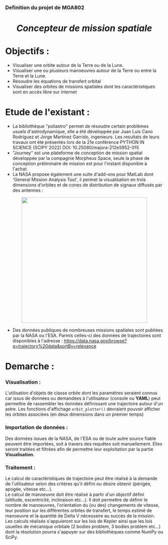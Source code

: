 ### Definition du projet de MGA802

# ***<p width style="text-align: center;">Concepteur de mission spatiale</p>***

# Objectifs :
- Visualiser une orbite autour de la Terre ou de la Lune.
- Visualiser une ou plusieurs manoeuvres autour de la Terre ou entre la Terre et la Lune.
- Résoudre les équations de transfert orbital
- Visualiser des orbites de missions spatiales dont les caractéristiques sont en accès libre sur internet

# Etude de l'existant : 
- La bibliothèque "poliastro" permet de résoudre certain problèmes usuels d'astrodynamique, elle a été développée par 
Juan Luis Cano Rodríguez et Jorge Martínez Garrido, ingenieurs. Les resultats de leurs travaux ont été présentés lors de 
la 21e conférence PYTHON IN SCIENCE (SCIPY 2022) DOI: 10.25080/majora-212e5952-015
- "Journey" est une plateforme de conception de mission spatial développée par la compagnie Morpheus Space, seule la
phase de conception préliminaire de mission est pour l'instant disponible à l'achat.
- La NASA propose également une suite d'add-ons pour MatLab dont 'General Mission Analysis Tool', il permet la visualisation
en trois dimensions d'orbites et de cones de distribution de signaux diffusés par des antennes :  

<p align="center">
<img src="https://a.fsdn.com/con/app/proj/gmat/screenshots/GMAT_OFI_FOV.png/max/max/1" width="400" align="center"/> </p>

- Des données publiques de nombreuses missions spatiales sont publiées par la NASA ou l'ESA. Parmis celles-ci des
données de trajectoires sont disponibles à l'adresse : https://data.nasa.gov/browse?q=trajectory%20data&sortBy=relevance

# Demarche :  
### Visualisation : 
L'utilisation d'objets de classe *orbite* dont les paramètres seraient connus car issus de données ou demandées à l'utilisateur
(console ou **YAML**) peut permettre de rassembler les données définissant une trajectoire autour d'un astre.
Les fonctions d'affichage ``orbit_plotter()`` devraient pouvoir afficher les orbites associées (en deux dimensions dans
un premier temps) 
### Importation de données :
Des données issues de la NASA, de l'ESA ou de toute autre source fiable peuvent être importées, soit à travers des requêtes
soit manuellement. Elles seront traitées et filtrées afin de permettre leur exploitation par la partie **Visualisation**.

### Traitement :
Le calcul de caractéristiques de trajectoire peut être réalisé à la demande de l'utilisateur selon des critères qu'il défini ou désire obtenir (périgée, apogée, vitesse etc...).  
Le calcul de manoeuvre doit être réalisé à partir d'un objectif défini (altitude, excentricité, inclinaison etc...). Il
doit permettre de définir le nombre de manoeuvres, l'orientation du (ou des) changements de vitesse, leur position sur
les différentes orbites de transfert, le temps estimé de manoeuvre et la quantité de Delta V nécessaire au succès de la mission.  
Les calculs réalisés s'appuieront sur les lois de Kepler ainsi que les lois usuelles de mécanique orbitale (2 bodies problem, 3 bodies problem etc...)
dont la résolution pourra s'appuyer sur des bibliothèques comme NumPy ou SciPy.
